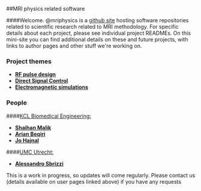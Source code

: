 

##MRI physics related software

####Welcome. @mriphysics is a [github site](https://github.com/mriphysics) hosting software repositories related to scientific research related to MRI methodology. For specific details about each project, please see individual project READMEs. On this mini-site you can find additional details on these and future projects, with links to author pages and other stuff we're working on.


### Project themes

* [**RF pulse design**](rfpulsedes.html)
* [**Direct Signal Control**](dsc.html)
* [**Electromagnetic simulations**](emsims.html)

### People

####[KCL Biomedical Engineering:](http://www.kcl.ac.uk/lsm/research/divisions/imaging/departments/biomedengineering/index.aspx)

* [**Shaihan Malik**](https://kclpure.kcl.ac.uk/portal/shaihan.malik.html)
* [**Arian Beqiri**](https://kclpure.kcl.ac.uk/portal/en/persons/arian-beqiri%28b55341e1-1398-4feb-bf64-b37876b82c88%29.html)
* [**Jo Hajnal**](https://kclpure.kcl.ac.uk/portal/jo.hajnal.html)

####[UMC Utrecht:](http://www.umcutrecht.nl/en/Research/Research-programs/UMC-Utrecht-Center-for-Image-Sciences/Research-programs/Ultra-high-field-MRI-7-Tesla/High-Precision-Medical-Imaging/)

* <a href="http://www.umcutrecht.nl/en/Research/Research-programs/UMC-Utrecht-Center-for-Image-Sciences/Research-programs/Ultra-high-field-MRI-7-Tesla/High-Precision-Medical-Imaging#Quantitative_and_advanced_MR_techniques_(PI:_Hans_Hoogduin)">**Alessandro Sbrizzi**</a>


This is a work in progress, so updates will come regularly. Please contact us (details available on user pages linked above) if you have any requests
